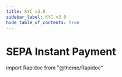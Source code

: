 ```yaml
---
title: KYC v3.0
sidebar_label: KYC v3.0
hide_table_of_contents: true
---
```


# SEPA Instant Payment

import Rapidoc from "@theme/Rapidoc"

<Rapidoc apiUrl="/v3.0/kyc.usermanagment" isRelative="true">
</Rapidoc>
